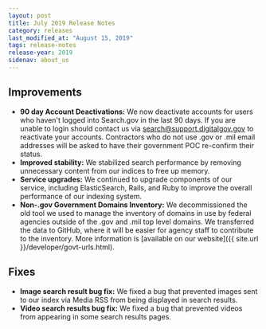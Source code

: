 ```yaml
---
layout: post
title: July 2019 Release Notes
category: releases
last_modified_at: "August 15, 2019"
tags: release-notes
release-year: 2019
sidenav: about_us
---
```


## Improvements

* **90 day Account Deactivations:** We now deactivate accounts for users who haven't logged into Search.gov in the last 90 days. If you are unable to login should contact us via search@support.digitalgov.gov to reactivate your accounts. Contractors who do not use .gov or .mil email addresses will be asked to have their government POC re-confirm their status.
* **Improved stability:** We stabilized search performance by removing unnecessary content from our indices to free up memory.
* **Service upgrades:** We continued to upgrade components of our service, including ElasticSearch, Rails, and Ruby to improve the overall performance of our indexing system.
* **Non-.gov Government Domains Inventory:** We decommissioned the old tool we used to manage the inventory of domains in use by federal agencies outside of the .gov and .mil top level domains. We transferred the data to GitHub, where it will be easier for agency staff to contribute to the inventory. More information is [available on our website]({{ site.url }}/developer/govt-urls.html).

## Fixes

* **Image search result bug fix:** We fixed a bug that prevented images sent to our index via Media RSS from being displayed in search results.
* **Video search results bug fix:** We fixed a bug that prevented videos from appearing in some search results pages.
